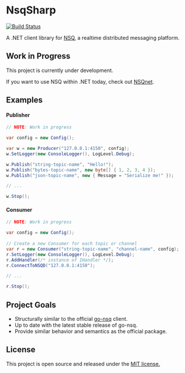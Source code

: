NsqSharp
========

[![Build Status](https://travis-ci.org/judwhite/NsqSharp.svg?branch=master)](https://travis-ci.org/judwhite/NsqSharp)

A .NET client library for [NSQ](https://github.com/bitly/nsq), a realtime distributed messaging platform.

## Work in Progress

This project is currently under development.

If you want to use NSQ within .NET today, check out [NSQnet](https://github.com/ClothesHorse/NSQnet).

## Examples

#### Publisher

```C#
// NOTE: Work in progress

var config = new Config();

var w = new Producer("127.0.0.1:4150", config);
w.SetLogger(new ConsoleLogger(), LogLevel.Debug);

w.Publish("string-topic-name", "Hello!");
w.Publish("bytes-topic-name", new byte[] { 1, 2, 3, 4 });
w.Publish("json-topic-name", new { Message = "Serialize me!" });

// ...

w.Stop();
```

#### Consumer

```C#
// NOTE: Work in progress

var config = new Config();
            
// Create a new Consumer for each topic or channel
var r = new Consumer("string-topic-name", "channel-name", config);
r.SetLogger(new ConsoleLogger(), LogLevel.Debug);
r.AddHandler(/* instance of IHandler */);
r.ConnectToNSQD("127.0.0.1:4150");

// ...

r.Stop();
```

## Project Goals
- Structurally similar to the official [go-nsq](https://github.com/bitly/go-nsq) client.
- Up to date with the latest stable release of go-nsq.
- Provide similar behavior and semantics as the official package.

## License

This project is open source and released under the [MIT license.](LICENSE)
